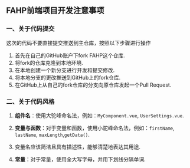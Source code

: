 <h2>FAHP前端项目开发注意事项</h2>

### 一、关于代码提交

这次的代码不要直接提交推送到主仓库，按照以下步骤进行操作

1. 首先在自己的GitHub账户下fork FAHP这个仓库.
2. 将fork的仓库克隆到本地环境.
3. 在本地创建一个新分支进行开发和提交修改.
4. 将本地分支的更改推送到GitHub上的fork仓库.
5. 在GitHub上从自己的fork仓库的分支向原仓库发起一个Pull Request.

<h3>二、关于代码风格</h3>

1. **组件名**：使用大驼峰命名法，例如：`MyComponent.vue`, `UserSettings.vue`.

2. **变量与函数**：对于变量和函数，使用小驼峰命名法，例如：`firstName`, `lastName`, `maxLength`,`getData()`.

3. 变量名应该简洁且具有描述性，能够清楚地表达其用途.

4. **常量**：对于常量，使用全大写字母，并用下划线分隔单词.

   
